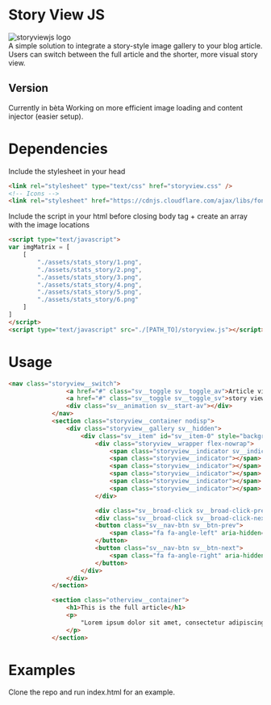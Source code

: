 # Story View JS
![storyviewjs logo](https://ibb.co/bsZBS90)  
A simple solution to integrate a story-style image gallery to your blog article.
Users can switch between the full article and the shorter, more visual story view.

## Version
Currently in bèta
Working on more efficient image loading and content injector (easier setup).

# Dependencies
Include the stylesheet in your head
```html
<link rel="stylesheet" type="text/css" href="storyview.css" />
<!-- Icons -->
<link rel="stylesheet" href="https://cdnjs.cloudflare.com/ajax/libs/font-awesome/4.7.0/css/font-awesome.min.css">
```

Include the script in your html before closing body tag + create an array with the image locations
```html
<script type="text/javascript">
var imgMatrix = [
    [
        "./assets/stats_story/1.png",
        "./assets/stats_story/2.png",
        "./assets/stats_story/3.png",
        "./assets/stats_story/4.png",
        "./assets/stats_story/5.png",
        "./assets/stats_story/6.png"
    ]
]
</script>
<script type="text/javascript" src="./[PATH_TO]/storyview.js"></script>
```

# Usage
```html
<nav class="storyview__switch">
                <a href="#" class="sv__toggle sv__toggle_av">Article view</a>
                <a href="#" class="sv__toggle sv__toggle_sv">story view</a>
                <div class="sv__animation sv__start-av"></div>
            </nav>
            <section class="storyview__container nodisp">
                <div class="storyview__gallery sv__hidden">
                    <div class="sv__item" id="sv__item-0" style="background-image: url('FIRST_IMAGE_URL');" sv-current-img="0">
                        <div class="storyview__wrapper flex-nowrap">
                            <span class="storyview__indicator sv__indicator-active"></span>
                            <span class="storyview__indicator"></span>
                            <span class="storyview__indicator"></span>
                            <span class="storyview__indicator"></span>
                            <span class="storyview__indicator"></span>
                            <span class="storyview__indicator"></span>
                        </div>

                        <div class="sv__broad-click sv__broad-click-prev"></div>
                        <div class="sv__broad-click sv__broad-click-next"></div>
                        <button class="sv__nav-btn sv__btn-prev">
                            <span class="fa fa-angle-left" aria-hidden="true"></span>
                        </button>
                        <button class="sv__nav-btn sv__btn-next">
                            <span class="fa fa-angle-right" aria-hidden="true"></span>
                        </button>
                    </div>
                </div>
            </section>

            <section class="otherview__container">
                <h1>This is the full article</h1>
                <p>
                    "Lorem ipsum dolor sit amet, consectetur adipiscing elit, sed do eiusmod tempor incididunt ut labore et dolore magna aliqua. Ut enim ad minim veniam, quis nostrud exercitation ullamco laboris nisi ut aliquip ex ea commodo consequat. Duis aute irure dolor in reprehenderit in voluptate velit esse cillum dolore eu fugiat nulla pariatur. Excepteur sint occaecat cupidatat non proident, sunt in culpa qui officia deserunt mollit anim id est laborum."
                </p>
            </section>
```
# Examples
Clone the repo and run index.html for an example.